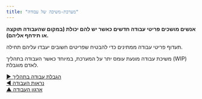 ```yaml
---
title: "מערכת-משיכה של עבודה"
---
```



**אנשים מושכים פריטי עבודה חדשים כאשר יש להם יכולת (במקום שהעבודה תוקצה או תידחף אליהם).**

תעדוף פריטי עבודה ממתינים כדי להבטיח שפריטים חשובים יעבדו עליהם תחילה.

משיכת עבודה מונעת עומס יתר על המערכת, במיוחד כאשר העבודה בתהליך (WIP) לאדם מוגבלת.

[&#9654; הגבלת עבודה בתהליך](limit-work-in-progress.html)<br/>[&#9664; נראות העבודה](visualize-work.html)<br/>[&#9650; ארגון העבודה](organizing-work.html)


